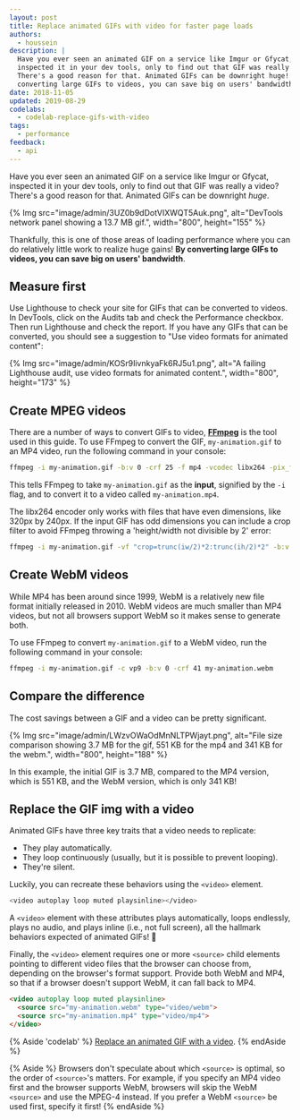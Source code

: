```yaml
---
layout: post
title: Replace animated GIFs with video for faster page loads
authors:
  - houssein
description: |
  Have you ever seen an animated GIF on a service like Imgur or Gfycat,
  inspected it in your dev tools, only to find out that GIF was really a video?
  There's a good reason for that. Animated GIFs can be downright huge! By
  converting large GIFs to videos, you can save big on users' bandwidth.
date: 2018-11-05
updated: 2019-08-29
codelabs:
  - codelab-replace-gifs-with-video
tags:
  - performance
feedback:
  - api
---
```


Have you ever seen an animated GIF on a service like Imgur or Gfycat, inspected
it in your dev tools, only to find out that GIF was really a video? There's a
good reason for that. Animated GIFs can be downright _huge_.

{% Img src="image/admin/3UZ0b9dDotVIXWQT5Auk.png", alt="DevTools network panel showing a 13.7 MB gif.", width="800", height="155" %}

Thankfully, this is one of those areas of loading performance where you can do
relatively little work to realize huge gains! **By converting large GIFs to
videos, you can save big on users' bandwidth**.

## Measure first

Use Lighthouse to check your site for GIFs that can be converted to videos. In
DevTools, click on the Audits tab and check the Performance checkbox. Then run
Lighthouse and check the report.
If you have any GIFs that can be converted, you should see a suggestion to "Use
video formats for animated content":

{% Img src="image/admin/KOSr9IivnkyaFk6RJ5u1.png", alt="A failing Lighthouse audit, use video formats for animated content.", width="800", height="173" %}

## Create MPEG videos

There are a number of ways to convert GIFs to video,
**[FFmpeg](https://www.ffmpeg.org/)** is the tool used in this guide.
To use FFmpeg to convert the GIF, `my-animation.gif` to an MP4 video, run the
following command in your console:

```bash
ffmpeg -i my-animation.gif -b:v 0 -crf 25 -f mp4 -vcodec libx264 -pix_fmt yuv420p my-animation.mp4
```

This tells FFmpeg to take `my-animation.gif` as the **input**, signified by the
`-i` flag, and to convert it to a video called `my-animation.mp4`.

The libx264 encoder only works with files that have even dimensions, like 320px
by 240px. If the input GIF has odd dimensions you can include a crop filter to
avoid FFmpeg throwing a 'height/width not divisible by 2' error:

```bash
ffmpeg -i my-animation.gif -vf "crop=trunc(iw/2)*2:trunc(ih/2)*2" -b:v 0 -crf 25 -f mp4 -vcodec libx264 -pix_fmt yuv420p my-animation.mp4
```

## Create WebM videos

While MP4 has been around since 1999, WebM is a relatively new file format
initially released in 2010. WebM videos are much smaller than MP4 videos, but
not all browsers support WebM so it makes sense to generate both.

To use FFmpeg to convert `my-animation.gif` to a WebM video, run the following
command in your console:

```bash
ffmpeg -i my-animation.gif -c vp9 -b:v 0 -crf 41 my-animation.webm
```

## Compare the difference

The cost savings between a GIF and a video can be pretty significant.

{% Img src="image/admin/LWzvOWaOdMnNLTPWjayt.png", alt="File size comparison showing 3.7 MB for the gif, 551 KB for the mp4 and 341 KB for the webm.", width="800", height="188" %}

In this example, the initial GIF is 3.7 MB, compared to the MP4 version, which
is 551 KB, and the WebM version, which is only 341 KB!

## Replace the GIF img with a video

Animated GIFs have three key traits that a video needs to replicate:

+  They play automatically.
+  They loop continuously (usually, but it is possible to prevent looping).
+  They're silent.

Luckily, you can recreate these behaviors using the `<video>` element.

```bash
<video autoplay loop muted playsinline></video>
```

A `<video>` element with these attributes plays automatically, loops endlessly,
plays no audio, and plays inline (i.e., not full screen), all the hallmark
behaviors expected of animated GIFs! 🎉

Finally, the `<video>` element requires one or more `<source>` child elements
pointing to different video files that the browser can choose from, depending on
the browser's format support. Provide both WebM and MP4, so that if a browser
doesn't support WebM, it can fall back to MP4.

```html
<video autoplay loop muted playsinline>
  <source src="my-animation.webm" type="video/webm">
  <source src="my-animation.mp4" type="video/mp4">
</video>
```

{% Aside 'codelab' %}
[Replace an animated GIF with a video](/codelab-replace-gifs-with-video).
{% endAside %}

{% Aside %}
Browsers don't speculate about which `<source>` is optimal, so the order of
`<source>`'s matters. For example, if you specify an MP4 video first and the
browser supports WebM, browsers will skip the WebM `<source>` and use the MPEG-4
instead. If you prefer a WebM `<source>` be used first, specify it first!
{% endAside %}
